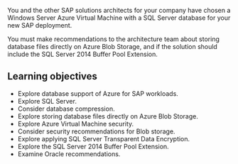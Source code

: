 You and the other SAP solutions architects for your company have chosen a Windows Server Azure Virtual Machine with a SQL Server database for your new SAP deployment.

You must make recommendations to the architecture team about storing database files directly on Azure Blob Storage, and if the solution should include the SQL Server 2014 Buffer Pool Extension.

## Learning objectives

- Explore database support of Azure for SAP workloads.
- Explore SQL Server.
- Consider database compression.
- Explore storing database files directly on Azure Blob Storage.
- Explore Azure Virtual Machine security.
- Consider security recommendations for Blob storage.
- Explore applying SQL Server Transparent Data Encryption.
- Explore the SQL Server 2014 Buffer Pool Extension.
- Examine Oracle recommendations.
